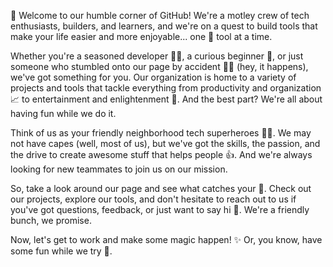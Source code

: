👋 Welcome to our humble corner of GitHub! We're a motley crew of tech enthusiasts, builders, and learners, and we're on a quest to build tools that make your life easier and more enjoyable... one 🔧 tool at a time.

Whether you're a seasoned developer 🧑‍💻, a curious beginner 🤔, or just someone who stumbled onto our page by accident 🤷‍♀️ (hey, it happens), we've got something for you. Our organization is home to a variety of projects and tools that tackle everything from productivity and organization 📈 to entertainment and enlightenment 🌟. And the best part? We're all about having fun while we do it.

Think of us as your friendly neighborhood tech superheroes 🦸‍♀️. We may not have capes (well, most of us), but we've got the skills, the passion, and the drive to create awesome stuff that helps people 👍. And we're always looking for new teammates to join us on our mission.

So, take a look around our page and see what catches your 👀. Check out our projects, explore our tools, and don't hesitate to reach out to us if you've got questions, feedback, or just want to say hi 👋. We're a friendly bunch, we promise.

Now, let's get to work and make some magic happen! ✨ Or, you know, have some fun while we try 🤪.
